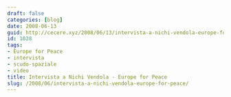 ```yaml
---
draft: false
categories: [blog]
date: 2008-06-13
guid: http://cecere.xyz/2008/06/13/intervista-a-nichi-vendola-europe-for-peace/
id: 1028
tags:
- Europe for Peace
- intervista
- scudo-spaziale
- video
title: Intervista a Nichi Vendola - Europe for Peace
slug: /2008/06/intervista-a-nichi-vendola-europe-for-peace/
---
```


